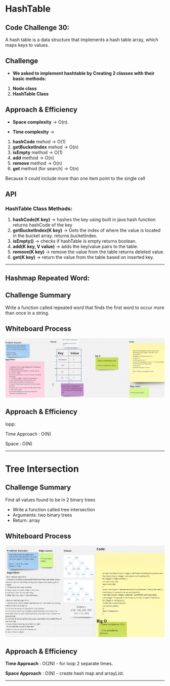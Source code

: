 # HashTable

## Code Challenge 30:
A hash table is a data structure that implements a hash table array, which maps keys to values. 

## Challenge
- **We asked to implement hashtable by Creating 2 classes with their basic methods:**
1. **Node class**
2. **HashTable Class**


## Approach & Efficiency
- **Space complexity** -> O(n).

- **Time complexity** ->
1. **hashCode** mehod -> O(1)
2. **getBucketIndex** mehod -> O(n)
3. **isEmpty** method -> O(1)
4. **add** method -> O(n)
5. **remove** method -> O(n)
6. **get** method (for search) -> O(n)

Because it could include more than one item point to the single cell


## API
### HashTable Class Methods:
1.  **hashCode(K key)** ->  hashes the key using built in java hash function
returns hashCode of the key
2.  **getBucketIndex(K key)** -> Gets the index of where the value is located in the bucket array.
returns bucketIndex.
3. **isEmpty()** -> checks if hashTable is empty
returns boolean.
4. **add(K key, V value)** -> adds the key/value pairs to the table.
5. **remove(K key)** -> remove the value from the table
returns deleted value.
6. **get(K key)** -> return the value from the table based on inserted key.


    
----

## Hashmap Repeated Word:

## Challenge Summary

Write a function called repeated word that finds the first word to occur more than once in a string.

## Whiteboard Process

![hashmapRepeatedWord](hashmapRepeatedWord.png)

## Approach & Efficiency

lopp:

Time Approach : O(N)

Space : O(N)


----

# Tree Intersection

## Challenge Summary

Find all values found to be in 2 binary trees

- Write a function called tree intersection
- Arguments: two binary trees
- Return: array

## Whiteboard Process

![hashmapTreeIntersection](hashmapTreeIntersection.png)

## Approach & Efficiency

**Time Approach** : O(2N) - for loop 2 separate times.

**Space Approach** : O(N) - create hash map and arrayList.

----